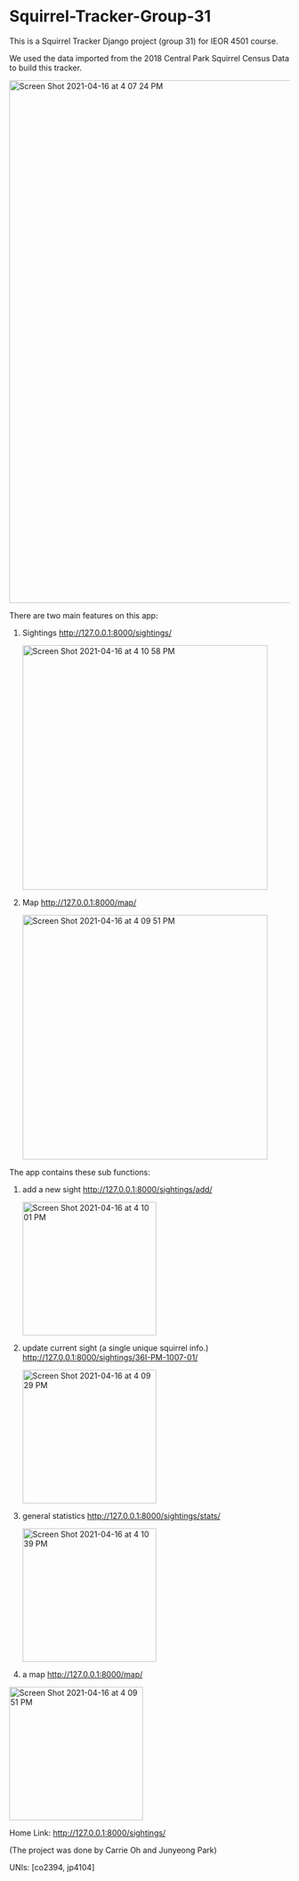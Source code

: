 # Squirrel-Tracker-Group-31

This is a Squirrel Tracker Django project (group 31) for IEOR 4501 course.

We used the data imported from the 2018 Central Park Squirrel Census Data to build this tracker.


<img width="940" alt="Screen Shot 2021-04-16 at 4 07 24 PM" src="https://user-images.githubusercontent.com/47429809/114985517-ddb45780-9ecd-11eb-9321-2c3109b7739d.png">

There are two main features on this app:
1. Sightings 
   http://127.0.0.1:8000/sightings/
   
   <img width="440" alt="Screen Shot 2021-04-16 at 4 10 58 PM" src="https://user-images.githubusercontent.com/47429809/114985940-57e4dc00-9ece-11eb-8a4d-fd879a42058f.png">

2. Map 
   http://127.0.0.1:8000/map/
   
   <img width="440" alt="Screen Shot 2021-04-16 at 4 09 51 PM" src="https://user-images.githubusercontent.com/47429809/114985973-629f7100-9ece-11eb-879d-58e2e6ad5e15.png">



The app contains these sub functions:
1. add a new sight 
   http://127.0.0.1:8000/sightings/add/
   
   <img width="240" alt="Screen Shot 2021-04-16 at 4 10 01 PM" src="https://user-images.githubusercontent.com/47429809/114985998-6af7ac00-9ece-11eb-8633-04459d7a6d18.png">

   
2. update current sight (a single unique squirrel info.)
   http://127.0.0.1:8000/sightings/36I-PM-1007-01/
   
   <img width="240" alt="Screen Shot 2021-04-16 at 4 09 29 PM" src="https://user-images.githubusercontent.com/47429809/114986057-7ea31280-9ece-11eb-8335-a5174d3f6b55.png">

   
3. general statistics 
   http://127.0.0.1:8000/sightings/stats/
   
   <img width="240" alt="Screen Shot 2021-04-16 at 4 10 39 PM" src="https://user-images.githubusercontent.com/47429809/114986089-85318a00-9ece-11eb-943d-57c1b82b4979.png">
   
4. a map 
   http://127.0.0.1:8000/map/
   
 <img width="240" alt="Screen Shot 2021-04-16 at 4 09 51 PM" src="https://user-images.githubusercontent.com/47429809/114985973-629f7100-9ece-11eb-879d-58e2e6ad5e15.png">
 
Home Link: http://127.0.0.1:8000/sightings/

(The project was done by Carrie Oh and Junyeong Park)

UNIs: [co2394, jp4104]
